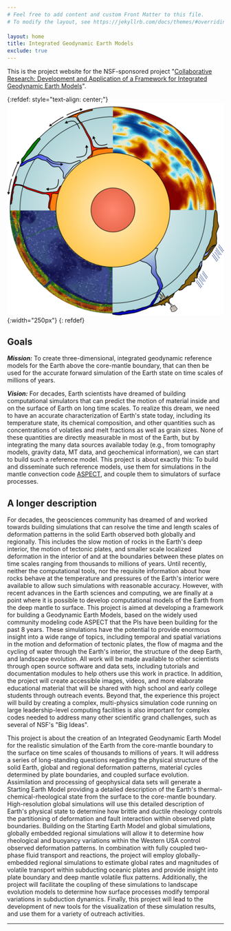 ```yaml
---
# Feel free to add content and custom Front Matter to this file.
# To modify the layout, see https://jekyllrb.com/docs/themes/#overriding-theme-defaults

layout: home
title: Integrated Geodynamic Earth Models
exclude: true
---
```


This is the project website for the NSF-sponsored project "[Collaborative
Research: Development and Application of a Framework for Integrated Geodynamic
Earth Models](https://www.nsf.gov/awardsearch/showAward?AWD_ID=1925595&HistoricalAwards=false)".

{:refdef: style="text-align: center;"}
![Logo](images/logo-medium.png){:width="250px"}
{: refdef}

## Goals

**_Mission:_** To create three-dimensional, integrated geodynamic
reference models for the Earth above the core-mantle boundary, that
can then be used for the accurate forward simulation of the Earth
state on time scales of millions of years.

**_Vision:_** For decades, Earth scientists have dreamed of building
computational simulators that can predict the motion of material
inside and on the surface of Earth on long time scales. To realize
this dream, we need to have an accurate characterization of Earth's
state today, including its temperature state, its chemical
composition, and other quantities such as concentrations of volatiles
and melt fractions as well as grain sizes. None of these quantities
are directly measurable in most of the Earth, but by integrating the
many data sources available today (e.g., from tomography models,
gravity data, MT data, and geochemical information), we can start to
build such a reference model. This project is about exactly this: To
build and disseminate such reference models, use them for
simulations in the mantle convection code
[ASPECT](https://aspect.geodynamics.org), and couple them to
simulators of surface processes.


## A longer description

For decades, the geosciences community has dreamed of and worked
towards building simulations that can resolve the time and length
scales of deformation patterns in the solid Earth observed both
globally and regionally. This includes the slow motion of rocks in the
Earth's deep interior, the motion of tectonic plates, and smaller
scale localized deformation in the interior of and at the boundaries
between these plates on time scales ranging from thousands to millions
of years. Until recently, neither the computational tools, nor the
requisite information about how rocks behave at the temperature and
pressures of the Earth's interior were available to allow such
simulations with reasonable accuracy. However, with recent advances in
the Earth sciences and computing, we are finally at a point where it
is possible to develop computational models of the Earth from the deep
mantle to surface. This project is aimed at developing a framework for
building a Geodynamic Earth Models, based on the widely used community
modeling code ASPECT that the PIs have been building for the past 8
years. These simulations have the potential to provide enormous
insight into a wide range of topics, including temporal and spatial
variations in the motion and deformation of tectonic plates, the flow
of magma and the cycling of water through the Earth's interior, the
structure of the deep Earth, and landscape evolution. All work will be
made available to other scientists through open source software and
data sets, including tutorials and documentation modules to help
others use this work in practice. In addition, the project will create
accessible images, videos, and more elaborate educational material
that will be shared with high school and early college students
through outreach events. Beyond that, the experience this project will
build by creating a complex, multi-physics simulation code running on
large leadership-level computing facilities is also important for
complex codes needed to address many other scientific grand
challenges, such as several of NSF's "Big Ideas".

This project is about the creation of an Integrated Geodynamic Earth
Model for the realistic simulation of the Earth from the core-mantle
boundary to the surface on time scales of thousands to millions of
years. It will address a series of long-standing questions regarding
the physical structure of the solid Earth, global and regional
deformation patterns, material cycles determined by plate boundaries,
and coupled surface evolution. Assimilation and processing of
geophysical data sets will generate a Starting Earth Model providing a
detailed description of the Earth's thermal-chemical-rheological state
from the surface to the core-mantle boundary. High-resolution global
simulations will use this detailed description of Earth's physical
state to determine how brittle and ductile rheology controls the
partitioning of deformation and fault interaction within observed
plate boundaries. Building on the Starting Earth Model and global
simulations, globally embedded regional simulations will allow it to
determine how rheological and buoyancy variations within the Western
USA control observed deformation patterns. In combination with fully
coupled two-phase fluid transport and reactions, the project will
employ globally-embedded regional simulations to estimate global rates
and magnitudes of volatile transport within subducting oceanic plates
and provide insight into plate boundary and deep mantle volatile flux
patterns. Additionally, the project will facilitate the coupling of
these simulations to landscape evolution models to determine how
surface processes modify temporal variations in subduction
dynamics. Finally, this project will lead to the development of new
tools for the visualization of these simulation results, and use them
for a variety of outreach activities.

***
